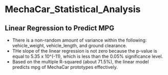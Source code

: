 # MechaCar_Statistical_Analysis

## Linear Regression to Predict MPG

- There is a non-random amount of variance within the following: vehicle_weight, vehicle_length, and ground clearance.
- THe slope of the linear regression is not zero because the p-value is equal to 5.35 x 10^(-11), which is less than the 0.05% significance level.
- Based on the multiple R-squared (about 71.5%), the linear model predicts mpg of MechaCar prototypes effectively.

